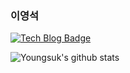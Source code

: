 ### 이영석

<!--
**younnggsuk/younnggsuk** is a ✨ _special_ ✨ repository because its `README.md` (this file) appears on your GitHub profile.

Here are some ideas to get you started:

- 🔭 I’m currently working on ...
- 🌱 I’m currently learning ...
- 👯 I’m looking to collaborate on ...
- 🤔 I’m looking for help with ...
- 💬 Ask me about ...
- 📫 How to reach me: ...
- 😄 Pronouns: ...
- ⚡ Fun fact: ...
-->

 [![Tech Blog Badge](http://img.shields.io/badge/-Tech%20blog-black?style=flat-square&logo=github&link=https://younnggsuk.github.io/)](https://younnggsuk.github.io/)
 
![Youngsuk's github stats](https://github-readme-stats.vercel.app/api?username=younnggsuk)
